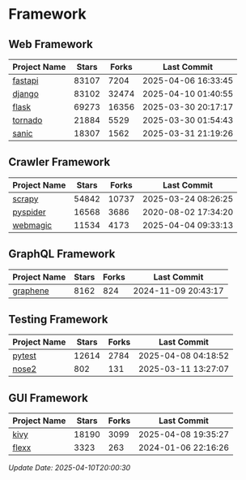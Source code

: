 # Framework

## Web Framework
| Project Name | Stars | Forks | Last Commit |
| ------------ | ----- | ----- | ----------- |
| [fastapi](https://github.com/fastapi/fastapi) | 83107 | 7204 | 2025-04-06 16:33:45 |
| [django](https://github.com/django/django) | 83102 | 32474 | 2025-04-10 01:40:55 |
| [flask](https://github.com/pallets/flask) | 69273 | 16356 | 2025-03-30 20:17:17 |
| [tornado](https://github.com/tornadoweb/tornado) | 21884 | 5529 | 2025-03-30 01:54:43 |
| [sanic](https://github.com/sanic-org/sanic) | 18307 | 1562 | 2025-03-31 21:19:26 |

## Crawler Framework
| Project Name | Stars | Forks | Last Commit |
| ------------ | ----- | ----- | ----------- |
| [scrapy](https://github.com/scrapy/scrapy) | 54842 | 10737 | 2025-03-24 08:26:25 |
| [pyspider](https://github.com/binux/pyspider) | 16568 | 3686 | 2020-08-02 17:34:20 |
| [webmagic](https://github.com/code4craft/webmagic) | 11534 | 4173 | 2025-04-04 09:33:13 |

## GraphQL Framework
| Project Name | Stars | Forks | Last Commit |
| ------------ | ----- | ----- | ----------- |
| [graphene](https://github.com/graphql-python/graphene) | 8162 | 824 | 2024-11-09 20:43:17 |

## Testing Framework
| Project Name | Stars | Forks | Last Commit |
| ------------ | ----- | ----- | ----------- |
| [pytest](https://github.com/pytest-dev/pytest) | 12614 | 2784 | 2025-04-08 04:18:52 |
| [nose2](https://github.com/nose-devs/nose2) | 802 | 131 | 2025-03-11 13:27:07 |

## GUI Framework
| Project Name | Stars | Forks | Last Commit |
| ------------ | ----- | ----- | ----------- |
| [kivy](https://github.com/kivy/kivy) | 18190 | 3099 | 2025-04-08 19:35:27 |
| [flexx](https://github.com/flexxui/flexx) | 3323 | 263 | 2024-01-06 22:16:26 |

*Update Date: 2025-04-10T20:00:30*